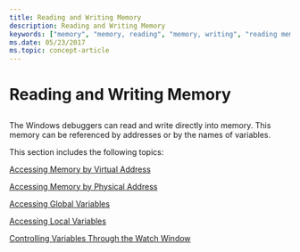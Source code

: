 ```yaml
---
title: Reading and Writing Memory
description: Reading and Writing Memory
keywords: ["memory", "memory, reading", "memory, writing", "reading memory", "writing memory"]
ms.date: 05/23/2017
ms.topic: concept-article
---
```


# Reading and Writing Memory


## <span id="ddk_reading_and_writing_memory_dbg"></span><span id="DDK_READING_AND_WRITING_MEMORY_DBG"></span>


The Windows debuggers can read and write directly into memory. This memory can be referenced by addresses or by the names of variables.

This section includes the following topics:

[Accessing Memory by Virtual Address](accessing-memory-by-virtual-address.md)

[Accessing Memory by Physical Address](accessing-memory-by-physical-address.md)

[Accessing Global Variables](accessing-global-variables.md)

[Accessing Local Variables](accessing-local-variables.md)

[Controlling Variables Through the Watch Window](controlling-variables-through-the-watch-window.md)

 

 

